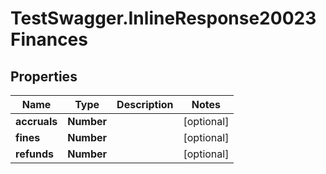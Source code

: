 # TestSwagger.InlineResponse20023Finances

## Properties

Name | Type | Description | Notes
------------ | ------------- | ------------- | -------------
**accruals** | **Number** |  | [optional] 
**fines** | **Number** |  | [optional] 
**refunds** | **Number** |  | [optional] 


